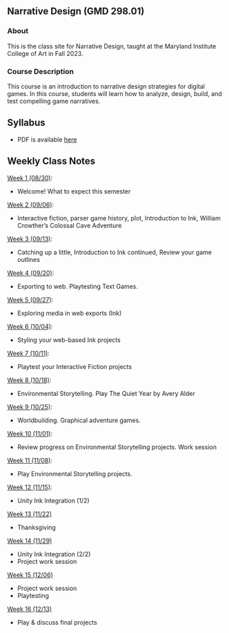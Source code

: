 ## Narrative Design (GMD 298.01)

### About
This is the class site for Narrative Design, taught at the Maryland Institute College of Art in Fall 2023.

### Course Description
This course is an introduction to narrative design strategies for digital games. In this course, students will learn how to analyze, design, build, and test compelling game narratives.

## Syllabus
- PDF is available [here](https://docs.google.com/document/d/1tJb265BxzSyV741QHLIoVGFUS6PfOpWqjEPnPWYF5Us/edit?usp=sharing)

## Weekly Class Notes

[Week 1 (08/30)](week1.md):
  - Welcome! What to expect this semester

[Week 2 (09/06)](week2.md):
  - Interactive fiction, parser game history, plot, Introduction to Ink, William Crowther’s Colossal Cave Adventure

[Week 3 (09/13)](week3.md):
  - Catching up a little, Introduction to Ink continued, Review your game outlines

[Week 4 (09/20)](week4.md):
  - Exporting to web. Playtesting Text Games.

[Week 5 (09/27)](week5.md):
  - Exploring media in web exports (Ink)

[Week 6 (10/04)](week6.md):
  - Styling your web-based Ink projects

[Week 7 (10/11)](week7.md):
  - Playtest your Interactive Fiction projects

[Week 8 (10/18)](week8.md):
  - Environmental Storytelling. Play The Quiet Year by Avery Alder

[Week 9 (10/25)](week9.md):
  - Worldbuilding. Graphical adventure games.

[Week 10 (11/01)](week10.md):
  - Review progress on Environmental Storytelling projects. Work session

[Week 11 (11/08)](week11.md):
  - Play Environmental Storytelling projects.

[Week 12 (11/15)](week12.md):
  - Unity Ink Integration (1/2)

[Week 13 (11/22)](#)
  - Thanksgiving

[Week 14 (11/29)](week14.md)
  - Unity Ink Integration (2/2)
  - Project work session

[Week 15 (12/06)](week15.md)
  - Project work session
  - Playtesting

[Week 16 (12/13)](week16.md)
  - Play & discuss final projects